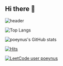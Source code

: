 ## Hi there 👋

![header](https://capsule-render.vercel.app/api?type=waving&color=93e1d8&height=300&section=header&text=Poeynus%20Github&fontSize=90&fontColor=26547c)

![Top Langs](https://github-readme-stats.vercel.app/api/top-langs/?username=poeynus&layout=compact)

![poeynus's GitHub stats](https://github-readme-stats.vercel.app/api?username=poeynus&count_private=true&include_all_commits=true&hide=issues)

[![Hits](https://hits.seeyoufarm.com/api/count/incr/badge.svg?url=https%3A%2F%2Fgithub.com%2Fpoeynus&count_bg=%2379C83D&title_bg=%23555555&icon=&icon_color=%23E7E7E7&title=hits&edge_flat=false)](https://hits.seeyoufarm.com)

[![LeetCode user poeynus](https://img.shields.io/badge/dynamic/json?style=for-the-badge&labelColor=black&color=%23ffa116&label=Solved&query=solved&url=https%3A%2F%2Fleetcode-badge.vercel.app%2Fapi%2Fusers%2Fpoeynus&logo=leetcode&logoColor=yellow)](https://leetcode.com/poeynus/)
